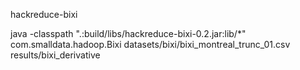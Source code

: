 hackreduce-bixi

java -classpath ".:build/libs/hackreduce-bixi-0.2.jar:lib/*" com.smalldata.hadoop.Bixi datasets/bixi/bixi_montreal_trunc_01.csv results/bixi_derivative

